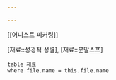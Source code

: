 ```yaml
---

---
```



[[어니스트 피커링]]



[재료::성경적 성별], [재료::분말스프]

``` dataview
table 재료
where file.name = this.file.name
```
